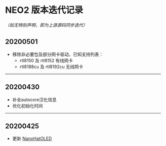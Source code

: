 # NEO2 版本迭代记录
###### （如无特别声明，即为上游源码同步迭代）

## 20200501
* 移除非必要包及部分网卡驱动，已知支持列表：
    - rtl8150 及 rtl8152 有线网卡
    - rtl8188cu 及 rtl8192cu 无线网卡

---
## 20200430
* 补全autocore汉化信息
* 优化初始化时间

---

## 20200425
* 更新 [NanoHatOLED](https://github.com/vinewx/NanoHatOLED)
